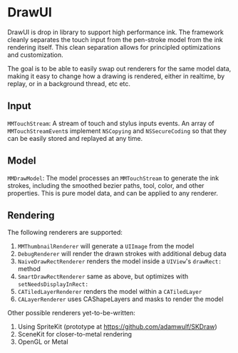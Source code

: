 # DrawUI

DrawUI is drop in library to support high performance ink. The framework cleanly separates the touch input from the pen-stroke model from the ink rendering itself. This clean separation allows for principled optimizations and customization.

The goal is to be able to easily swap out renderers for the same model data, making it easy to change how a drawing is rendered, either in realtime, by replay, or in a background thread, etc etc.

## Input

`MMTouchStream`: A stream of touch and stylus inputs events. An array of `MMTouchStreamEvent`s implement `NSCopying` and `NSSecureCoding` so that they can be easily stored and replayed at any time.

## Model

`MMDrawModel`: The model processes an `MMTouchStream` to generate the ink strokes, including the smoothed bezier paths, tool, color, and other properties. This is pure model data, and can be applied to any renderer.

## Rendering

The following renderers are supported:

1. `MMThumbnailRenderer` will generate a `UIImage` from the model
2. `DebugRenderer` will render the drawn strokes with additional debug data
3. `NaiveDrawRectRenderer` renders the model inside a `UIView`'s `drawRect:` method
4. `SmartDrawRectRenderer` same as above, but optimizes with `setNeedsDisplayInRect:`
5. `CATiledLayerRenderer` renders the model within a `CATiledLayer`
6. `CALayerRenderer` uses CAShapeLayers and masks to render the model

Other possible renderers yet-to-be-written:

1. Using SpriteKit (prototype at https://github.com/adamwulf/SKDraw)
2. SceneKit for closer-to-metal rendering
3. OpenGL or Metal


